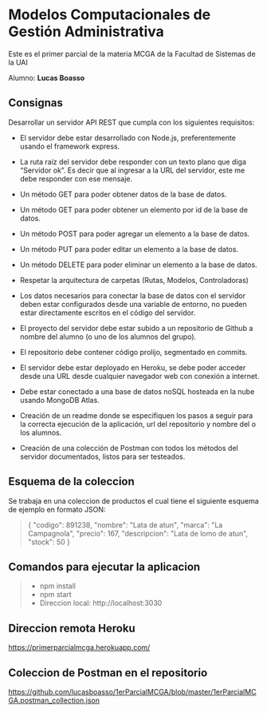 # Modelos Computacionales de Gestión Administrativa

Este es el primer parcial de la materia MCGA de la Facultad de Sistemas de la UAI

Alumno: **Lucas Boasso**

## Consignas  

Desarrollar un servidor API REST que cumpla con los siguientes requisitos:  

- El servidor debe estar desarrollado con Node.js, preferentemente usando el framework
express.  

- La ruta raíz del servidor debe responder con un texto plano que diga “Servidor ok”. Es decir
que al ingresar a la URL del servidor, este me debe responder con ese mensaje.  

- Un método GET para poder obtener datos de la base de datos.  

- Un método GET para poder obtener un elemento por id de la base de datos.  

- Un método POST para poder agregar un elemento a la base de datos.  

- Un método PUT para poder editar un elemento a la base de datos.  

- Un método DELETE para poder eliminar un elemento a la base de datos.  

- Respetar la arquitectura de carpetas (Rutas, Modelos, Controladoras)  

- Los datos necesarios para conectar la base de datos con el servidor deben estar
configurados desde una variable de entorno, no pueden estar directamente escritos en el
código del servidor.  

- El proyecto del servidor debe estar subido a un repositorio de Github a nombre del alumno
(o uno de los alumnos del grupo).  

- El repositorio debe contener código prolijo, segmentado en commits.  

- El servidor debe estar deployado en Heroku, se debe poder acceder desde una URL desde
cualquier navegador web con conexión a internet.  

- Debe estar conectado a una base de datos noSQL hosteada en la nube usando MongoDB
Atlas.  

- Creación de un readme donde se especifiquen los pasos a seguir para la correcta
ejecución de la aplicación, url del repositorio y nombre del o los alumnos.  

- Creación de una colección de Postman con todos los métodos del servidor documentados,
listos para ser testeados.

## Esquema de la coleccion

Se trabaja en una coleccion de productos el cual tiene el siguiente esquema de ejemplo en formato JSON:

>{
>    "codigo": 891238,
>    "nombre": "Lata de atun",
>    "marca": "La Campagnola",
>    "precio": 167,
>    "descripcion": "Lata de lomo de atun",
>    "stock": 50
>}

## Comandos para ejecutar la aplicacion

> - npm install
> - npm start
> - Direccion local: http://localhost:3030

## Direccion remota Heroku

https://primerparcialmcga.herokuapp.com/

## Coleccion de Postman en el repositorio

https://github.com/lucasboasso/1erParcialMCGA/blob/master/1erParcialMCGA.postman_collection.json